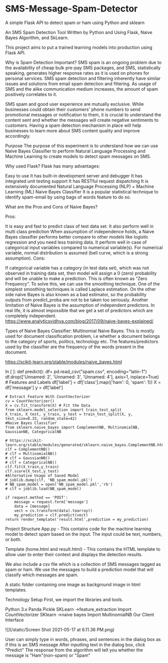 # SMS-Message-Spam-Detector
A simple Flask API to detect spam or ham using Python and sklearn

An SMS Spam Detection Tool Written by Python and Using Flask, Naive Bayes Algorithm, and SkLearn.

This project aims to put a trained learning models into production using Flask API.

Why is Spam Detection Important?
SMS spam is an ongoing problem due to the availability of cheap bulk pre-pay SMS packages, and SMS, statistically speaking, generates higher response rates as it is used on phones for personal services. SMS spam detection and filtering inherently have similar issues and solutions from email spam detection and filtering. As usage of SMS and the alike communication medium increases, the amount of spam positively correlates to it.

SMS spam and good user experience are mutually exclusive. While businesses could obtain their customers' phone numbers to send promotional messages or notification to them, it is crucial to understand the content sent and whether the messages will create negative sentiments to customers. Having a spam detection mechanism in place will help businesses to learn more about SMS content quality and improve accordingly.

Purpose
The purpose of this experiment is to understand how we can use Naive Bayes Classifier to perform Natural Language Processing and Machine Learning to create models to detect spam messages on SMS.

Why used Flask?
Flask has many advantages:

Easy to use
It has built-in development server and debugger
It has integrated unit testing support
It has RESTful request dispatching
It is extensively documented
Natural Language Processing (NLP) + Machine Learning (ML)
Naive Bayes Classifier
It is a popular statistical technique to identify spam-email by using bags of words feature to do so.

What are the Pros and Cons of Naive Bayes?

Pros:

It is easy and fast to predict class of test data set. It also perform well in multi class prediction
When assumption of independence holds, a Naive Bayes classifier performs better compare to other models like logistic regression and you need less training data.
It perform well in case of categorical input variables compared to numerical variable(s). For numerical variable, normal distribution is assumed (bell curve, which is a strong assumption).
Cons:

If categorical variable has a category (in test data set), which was not observed in training data set, then model will assign a 0 (zero) probability and will be unable to make a prediction. This is often known as “Zero Frequency”. To solve this, we can use the smoothing technique. One of the simplest smoothing techniques is called Laplace estimation.
On the other side naive Bayes is also known as a bad estimator, so the probability outputs from predict_proba are not to be taken too seriously.
Another limitation of Naive Bayes is the assumption of independent predictors. In real life, it is almost impossible that we get a set of predictors which are completely independent.
https://www.analyticsvidhya.com/blog/2017/09/naive-bayes-explained/

Types of Naive Bayes Classifier:
Multinomial Naive Bayes: This is mostly used for document classification problem, i.e whether a document belongs to the category of sports, politics, technology etc. The features/predictors used by the classifier are the frequency of the words present in the document.

https://scikit-learn.org/stable/modules/naive_bayes.html

In [ ]:
def predict():
	df= pd.read_csv("spam.csv", encoding="latin-1")
	df.drop(['Unnamed: 2', 'Unnamed: 3', 'Unnamed: 4'], axis=1, inplace=True)
	# Features and Labels
	df['label'] = df['class'].map({'ham': 0, 'spam': 1})
	X = df['message']
	y = df['label']
	
	# Extract Feature With CountVectorizer
	cv = CountVectorizer()
	X = cv.fit_transform(X) # Fit the Data
	from sklearn.model_selection import train_test_split
	X_train, X_test, y_train, y_test = train_test_split(X, y, test_size=0.33, random_state=42)
	#Naive Bayes Classifier
	from sklearn.naive_bayes import ComplementNB, MultinomialNB, GaussianNB, CategoricalNB

	# https://scikit-learn.org/stable/modules/generated/sklearn.naive_bayes.ComplementNB.html
	clf = ComplementNB()
	# clf = MultinomialNB()
	# clf = GaussianNB()
	# clf = CategoricalNB()
	clf.fit(X_train,y_train)
	clf.score(X_test,y_test)
	#Alternative Usage of Saved Model
	# joblib.dump(clf, 'NB_spam_model.pkl')
	# NB_spam_model = open('NB_spam_model.pkl','rb')
	# clf = joblib.load(NB_spam_model)

	if request.method == 'POST':
		message = request.form['message']
		data = [message]
		vect = cv.transform(data).toarray()
		my_prediction = clf.predict(vect)
	return render_template('result.html',prediction = my_prediction)
Project Structure
App.py - This contains code for the machine learning model to detect spam based on the input. The input could be text, numbers, or both.

Template (home.html and result.html) - This contains the HTML template to allow user to enter their context and displays the detection results.

We also include a csv file which is a collection of SMS messages tagged as spam or ham. We use the messages to build a prediction model that will classify which messages are spam.

A static folder containing one image as background image in html templates.

Technology Setup
First, we import the libraries and tools.

Python 3.x
Panda
Pickle
SKLearn ->feature_extraction Import CountVectorizer
SKlearn ->naive bayes Import MultinomialNB
Our Client Interface

![](/static/Screen Shot 2021-05-17 at 6.11.36 PM.png)

User can simply type in words, phrases, and sentences in the dialog box as if this is an SMS message
After inputting text in the dialog box, click "Predict"
The response from the algorithm will tell you whether the message is "Ham"(non-spam) or "Spam"
